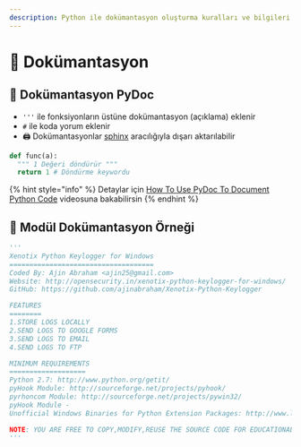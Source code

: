 ```yaml
---
description: Python ile dokümantasyon oluşturma kuralları ve bilgileri
---
```


# 📑 Dokümantasyon

## 📜 Dokümantasyon PyDoc

* `'''` ile fonksiyonların üstüne dokümantasyon \(açıklama\) eklenir
* `#` ile koda yorum eklenir
* 🖨 Dokümantasyonlar [sphinx](https://www.sphinx-doc.org/en/master/) aracılığıyla dışarı aktarılabilir

```python
def func(a):
  """ 1 Değeri döndürür """
  return 1 # Döndürme keywordu
```

{% hint style="info" %}
Detaylar için [How To Use PyDoc To Document Python Code](https://www.youtube.com/watch?v=Y6TgbyfKCNM) videosuna bakabilirsin
{% endhint %}

## 📃 Modül Dokümantasyon Örneği

```python
'''
Xenotix Python Keylogger for Windows
====================================
Coded By: Ajin Abraham <ajin25@gmail.com>
Website: http://opensecurity.in/xenotix-python-keylogger-for-windows/
GitHub: https://github.com/ajinabraham/Xenotix-Python-Keylogger

FEATURES
========
1.STORE LOGS LOCALLY
2.SEND LOGS TO GOOGLE FORMS
3.SEND LOGS TO EMAIL
4.SEND LOGS TO FTP

MINIMUM REQUIREMENTS
===================
Python 2.7: http://www.python.org/getit/
pyHook Module: http://sourceforge.net/projects/pyhook/
pyrhoncom Module: http://sourceforge.net/projects/pywin32/
pyHook Module -
Unofficial Windows Binaries for Python Extension Packages: http://www.lfd.uci.edu/~gohlke/pythonlibs/

NOTE: YOU ARE FREE TO COPY,MODIFY,REUSE THE SOURCE CODE FOR EDUCATIONAL PURPOSE ONLY.
'''
```

